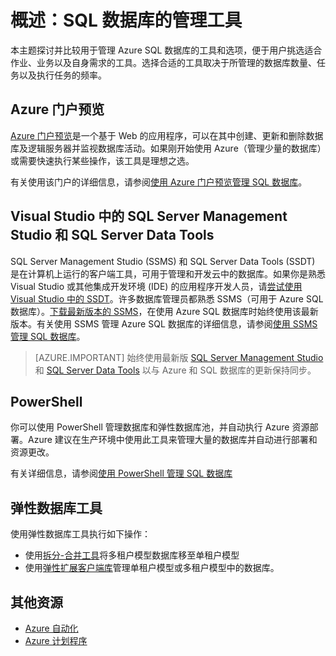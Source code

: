 <properties
    pageTitle="概述: SQL 数据库的管理工具 | Azure"
    description="比较用于管理 Azure SQL 数据库的工具和选项"
    services="sql-database"
    documentationcenter=""
    author="stevestein"
    manager="jhubbard"
    editor="" />
<tags
    ms.assetid="37767380-975f-4dee-a28d-80bc2036dda3"
    ms.service="sql-database"
    ms.workload="data-management"
    ms.tgt_pltfrm="na"
    ms.devlang="na"
    ms.topic="article"
    ms.date="10/24/2016"
    wacn.date="12/19/2016"
ms.author="sstein" />

# 概述：SQL 数据库的管理工具
本主题探讨并比较用于管理 Azure SQL 数据库的工具和选项，便于用户挑选适合作业、业务以及自身需求的工具。选择合适的工具取决于所管理的数据库数量、任务以及执行任务的频率。

## Azure 门户预览
[Azure 门户预览](https://portal.azure.cn)是一个基于 Web 的应用程序，可以在其中创建、更新和删除数据库及逻辑服务器并监视数据库活动。如果刚开始使用 Azure（管理少量的数据库）或需要快速执行某些操作，该工具是理想之选。

有关使用该门户的详细信息，请参阅[使用 Azure 门户预览管理 SQL 数据库](/documentation/articles/sql-database-manage-portal/)。

## Visual Studio 中的 SQL Server Management Studio 和 SQL Server Data Tools
SQL Server Management Studio (SSMS) 和 SQL Server Data Tools (SSDT) 是在计算机上运行的客户端工具，可用于管理和开发云中的数据库。如果你是熟悉 Visual Studio 或其他集成开发环境 (IDE) 的应用程序开发人员，请[尝试使用 Visual Studio 中的 SSDT](https://msdn.microsoft.com/zh-cn/library/mt204009.aspx)。许多数据库管理员都熟悉 SSMS（可用于 Azure SQL 数据库）。[下载最新版本的 SSMS](https://msdn.microsoft.com/zh-cn/library/mt238290)，在使用 Azure SQL 数据库时始终使用该最新版本。有关使用 SSMS 管理 Azure SQL 数据库的详细信息，请参阅[使用 SSMS 管理 SQL 数据库](/documentation/articles/sql-database-manage-azure-ssms/)。

> [AZURE.IMPORTANT] 始终使用最新版 [SQL Server Management Studio](https://msdn.microsoft.com/zh-cn/library/mt238290) 和 [SQL Server Data Tools](https://msdn.microsoft.com/zh-cn/library/mt204009.aspx) 以与 Azure 和 SQL 数据库的更新保持同步。


## PowerShell
你可以使用 PowerShell 管理数据库和弹性数据库池，并自动执行 Azure 资源部署。Azure 建议在生产环境中使用此工具来管理大量的数据库并自动进行部署和资源更改。

有关详细信息，请参阅[使用 PowerShell 管理 SQL 数据库](/documentation/articles/sql-database-command-line-tools/)

## 弹性数据库工具
使用弹性数据库工具执行如下操作：


* 使用[拆分-合并工具](/documentation/articles/sql-database-elastic-scale-overview-split-and-merge/)将多租户模型数据库移至单租户模型
* 使用[弹性扩展客户端库](/documentation/articles/sql-database-elastic-database-client-library/)管理单租户模型或多租户模型中的数据库。
 
## 其他资源
* [Azure 自动化](/documentation/services/automation/)
* [Azure 计划程序](/documentation/services/scheduler/)

<!---HONumber=Mooncake_1212_2016-->